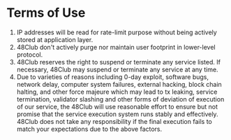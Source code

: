 # Terms of Use

1. IP addresses will be read for rate-limit purpose without being actively stored at application layer.&#x20;
2. 48Club don't actively purge nor maintain user footprint in lower-level protocol.
3. 48Club reserves the right to suspend or terminate any service listed. If necessary, 48Club may suspend or terminate any service at any time.
4. Due to varieties of reasons including 0-day exploit, software bugs, network delay, computer system failures, external hacking, block chain halting,  and other force majeure which may lead to tx leaking, service termination, validator slashing and other forms of deviation of execution of our service, the 48Club will use reasonable effort to ensure but not promise that the service execution system runs stably and effectively. 48Club does not take any responsibility if the final execution fails to match your expectations due to the above factors.
